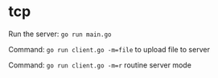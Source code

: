 # tcp

Run the server: `go run main.go`

Command: `go run client.go -m=file` to upload file to server

Command: `go run client.go -m=r` routine server mode

